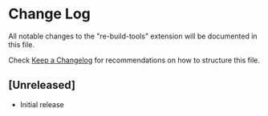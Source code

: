 # Change Log

All notable changes to the "re-build-tools" extension will be documented in this file.

Check [Keep a Changelog](http://keepachangelog.com/) for recommendations on how to structure this file.

## [Unreleased]

- Initial release
